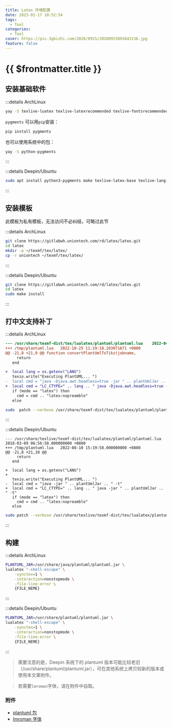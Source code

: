 ```yaml
---
title: Latex 环境配置
date: 2023-01-17 18:52:54
tags:
  - Tool
categories:
  - Tool
cover: https://pic.3gbizhi.com/2020/0915/20200915093843136.jpg
feature: false
---
```


# {{ $frontmatter.title }}

## 安装基础软件

:::details ArchLinux

```bash
yay -S texlive-luatex texlive-latexrecommended texlive-fontsrecommended texlive-binextra texlive-latexextra texlive-langchinese texlive-langjapanese
```

`pygments` 可以用`pip`安装：

```bash
pip install pygments
```

也可以使用系统中的包：

```bash
yay -S python-pygments
```

:::

:::details Deepin/Ubuntu

```bash
sudo apt install python3-pygments make texlive-latex-base texlive-lang-chinese texlive-luatex texlive-latex-recommended texlive-latex-extra
```

:::

## 安装模板

此模板为私有模板，无法访问不必纠结，可略过此节

:::details ArchLinux

```bash
git clone https://gitlabwh.uniontech.com/rd/latex/latex.git
cd latex
mkdir -p ~/texmf/tex/latex/
cp -r uniontech ~/texmf/tex/latex/
```

:::

:::details Deepin/Ubuntu

```bash
git clone https://gitlabwh.uniontech.com/rd/latex/latex.git
cd latex
sudo make install
```

:::

## 打中文支持补丁

:::details ArchLinux

```patch
--- /usr/share/texmf-dist/tex/lualatex/plantuml/plantuml.lua    2022-04-17 16:12:47.000000000 +0800
+++ /tmp/plantuml.lua   2022-10-25 11:19:18.203071671 +0800
@@ -21,8 +21,9 @@ function convertPlantUmlToTikz(jobname,
     return
   end

+  local lang = os.getenv("LANG")
   texio.write("Executing PlantUML... ")
-  local cmd = "java -Djava.awt.headless=true -jar " .. plantUmlJar .. " -charset UTF-8 -t"
+  local cmd = "LC_CTYPE=" .. lang .. " java -Djava.awt.headless=true -jar " .. plantUmlJar .. " -charset UTF-8 -t"
   if (mode == "latex") then
     cmd = cmd .. "latex:nopreamble"
   else
```

```bash
sudo  patch --verbose /usr/share/texmf-dist/tex/lualatex/plantuml/plantuml.lua < patch
```

:::

:::details Deepin/Ubuntu

```pacth
--- /usr/share/texlive/texmf-dist/tex/lualatex/plantuml/plantuml.lua    2018-03-09 06:56:58.000000000 +0800
+++ /tmp/plantuml.lua   2022-08-10 15:19:58.000000000 +0800
@@ -21,8 +21,10 @@
     return
   end

+  local lang = os.getenv("LANG")
+
   texio.write("Executing PlantUML... ")
-  local cmd = "java -jar " .. plantUmlJar .. " -t"
+  local cmd = "LC_CTYPE=" .. lang .. " java -jar " .. plantUmlJar .. " -t"
   if (mode == "latex") then
     cmd = cmd .. "latex:nopreamble"
   else
```

```bash
sudo patch --verbose /usr/share/texlive/texmf-dist/tex/lualatex/plantuml/plantuml.lua < patch
```

:::

## 构建

:::details ArchLinux

```bash
PLANTUML_JAR=/usr/share/java/plantuml/plantuml.jar \
lualatex "-shell-escape" \
    -synctex=1 \
    -interaction=nonstopmode \
    -file-line-error \
    {FILE_NEME}
```

:::

:::details Deepin/Ubuntu

```bash
PLANTUML_JAR=/usr/share/plantuml/plantuml.jar \
lualatex "-shell-escape" \
    -synctex=1 \
    -interaction=nonstopmode \
    -file-line-error \
    {FILE_NEME}
```

:::

> 需要注意的是，Deepin 系统下的 plantuml 版本可能比较老旧（/usr/share/plantuml/plantuml.jar），可在其他系统上拷贝较新的版本或使用本文章附件。

> 若需要`lmroman`字体，请在附件中自取。

### 附件

- [plantuml 包](./rc/plantuml-1.2022.6.jar)
- [lmroman 字体](./rc/lmroman.tar.gz)
